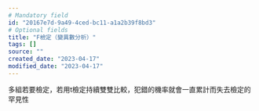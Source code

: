 ```yaml
---
# Mandatory field
id: "20167e7d-9a49-4ced-bc11-a1a2b39f8bd3"
# Optional fields
title: "F檢定（變異數分析）"
tags: []
source: ""
created_date: "2023-04-17"
modified_date: "2023-04-17"
---
```

多組若要檢定，若用t檢定持續雙雙比較，犯錯的機率就會一直累計而失去檢定的罕見性